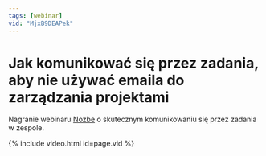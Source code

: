 ```yaml
---
tags: [webinar]
vid: "MjxB9DEAPek"
---
```


# Jak komunikować się przez zadania, aby nie używać emaila do zarządzania projektami

Nagranie webinaru [Nozbe][n] o skutecznym komunikowaniu się przez zadania w zespole.

{% include video.html id=page.vid %}

<!--More-->


[n]: https://nozbe.com/